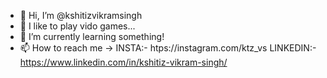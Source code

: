 - 👋 Hi, I’m @kshitizvikramsingh
- 👀 I like to play vido games...
- 🌱 I’m currently learning something!
- 📫 How to reach me ->
  INSTA:- htps://instagram.com/ktz_vs
  LINKEDIN:- https://www.linkedin.com/in/kshitiz-vikram-singh/
  
  
  
  
  
  
  
  
  
  
  
  
  
  
<!---
kshitizvikramsingh/kshitizvikramsingh is a ✨ special ✨ repository because its `README.md` (this file) appears on your GitHub profile.
You can click the Preview link to take a look at your changes.
--->
